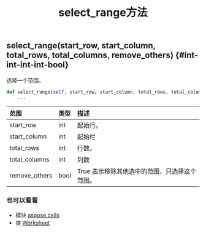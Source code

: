 ﻿---
title: select_range方法
second_title: Aspose.Cells for Python via .NET API 参考资料
description:
type: docs
weight: 240
url: /zh/python-net/aspose.cells/worksheet/select_range/
is_root: false
---
##  select_range(start_row, start_column, total_rows, total_columns, remove_others) {#int-int-int-int-bool}
选择一个范围。



```python
def select_range(self, start_row, start_column, total_rows, total_columns, remove_others):
    ...
```


|范围|类型|描述|
| :- | :- | :- |
| start_row | int |起始行。|
| start_column | int |起始栏|
| total_rows | int |行数。|
| total_columns | int |列数|
| remove_others | bool |True 表示移除其他选中的范围，只选择这个范围。|



### 也可以看看
* 模块 [aspose.cells](../../)
* 类 [Worksheet](/cells/zh/python-net/aspose.cells/worksheet)
